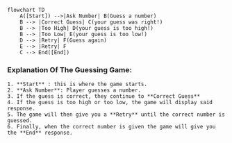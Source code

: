 ```mermaid
flowchart TD
    A([Start]) -->|Ask Number| B(Guess a number)
    B --> |Correct Guess| C(your guess was right!)  
    B --> |Too High| D(your guess is too high!)
    B --> |Too Low| E(your guess is too low!)
    D --> |Retry| F(Guess again)
    E --> |Retry| F 
    C --> End([End])
```

### Explanation Of The Guessing Game:
    1. **Start** : this is where the game starts.
    2. **Ask Number**: Player guesses a number.
    3. If the guess is correct, they continue to **Correct Guess**
    4. If the guess is too high or too low, the game will display said response.
    5. The game will then give you a **Retry** until the correct number is guessed. 
    6. Finally, when the correct number is given the game will give you the **End** response. 
